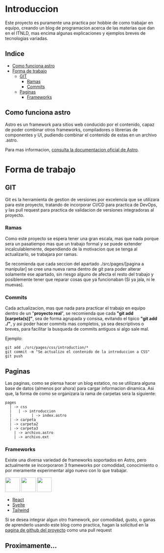 # Introduccion

Este proyecto es puramente una practica por hobbie de como trabajar en equipo, creando un blog de programacion acerca de las materias que dan en el ITNLD, mas encima algunas explicaciones y ejemplos breves de tecnologias variadas.

## Indice
- [Como funciona astro](#como-funciona-astro)
- [Forma de trabajo](#forma-de-trabajo)
    - [GIT](#git)
        - [Ramas](#ramas)
        - [Commits](#commits)
    - [Paginas](#paginas)
        - [Frameworks](#ramas)

## Como funciona astro

Astro es un framework para sitios web conducido por el contenido, capaz de poder combinar otros frameworks, compiladores o librerias de componentes y UI, pudiendo combinar el contenido de estas en un archivo .astro.

Para mas informacion, [consulta la documentacion oficial de Astro](https://docs.astro.build/es/getting-started/).

# Forma de trabajo

## GIT

Git es la herramienta de gestion de versiones por excelencia que se utilizara para este proyecto, tratando de incorporar CI/CD para practica de DevOps, y las pull request para practica de validacion de versiones integradoras al proyecto.

### Ramas
Como este proyecto se espera tener una gran escala, mas que nada porque sera un pasatiempo mas que un trabajo formal y se puede extender incalculablemente, dependiendo de la motivacion que se tenga al actualizarlo, se trabajara por ramas.

Se recomienda que cada seccion del apartado ./src/pages/[pagina a manipular] se cree una nueva rama dentro de git para poder alterar solamente ese apartado, sin riesgo alguno de afecta el resto del trabajo y posiblemente tener que reparar cosas que ya funcionaban (Si ya jala, ni le muevas).

### Commits

Cada actualizacion, mas que nada para practicar el trabajo en equipo dentro de un "**proyecto real**", se recomienda que cada **"git add [carpeta(s)]"**, sea de forma agrupada y consisa, evitando el tipico **"git add ./"**, y asi poder hacer commits mas completos, ya sea descriptivos o breves, para facilitar la busqueda de commits antiguos si algo sale mal.

Ejemplo:

```
git add ./src/pages/css/introduction/*
git commit -m "Se actualizo el contenido de la introduccion a CSS"
git push
```

## Paginas

Las paginas, como se piensa hacer un blog estatico, no se utilizara alguna base de datos (almenos por ahora) para cargar informacion dinamica. Asi que, la forma de como se organizara la rama de carpetas sera la siguiente:

```
pages 
  | -> css
  |   | -> introduccion
  |         | -> index.astro
  | -> carpeta
  | -> carpeta2
  | -> carpeta3
    | -> archivo.astro
    | -> archivo.ext
```

### Frameworks

Existe una diversa variedad de frameworks soportados en Astro, pero actualmente se incorporaron 3 frameworks por comodidad, conocimiento o por meramente experimentar algo nuevo con lo que trabajar.

<div style="height:50px">
<img height=48 src="https://gitlab.com/uploads/-/system/group/avatar/10896369/React.png">
<img height=48 src="https://www.geekandjob.com/uploads/wiki/81d4003ffa25ea82868e1786f043d4c0.png">
<img height=48 src="https://bradlc.gallerycdn.vsassets.io/extensions/bradlc/vscode-tailwindcss/0.9.1/1666201751061/Microsoft.VisualStudio.Services.Icons.Default">
</div>

- [React](https://react.dev/learn)
- [Svelte](https://svelte.dev/docs/introduction)
- [Tailwind](https://tailwindcss.com/)

Si se desea integrar algun otro framework, por comodidad, gusto, o ganas de aprenderlo usando este blog como practica, hagan la solicitud en la [pagina de github del proyecto](https://github.com/Chenomorfo/BlogTec/pulls) como una pull request
## Proximamente...
